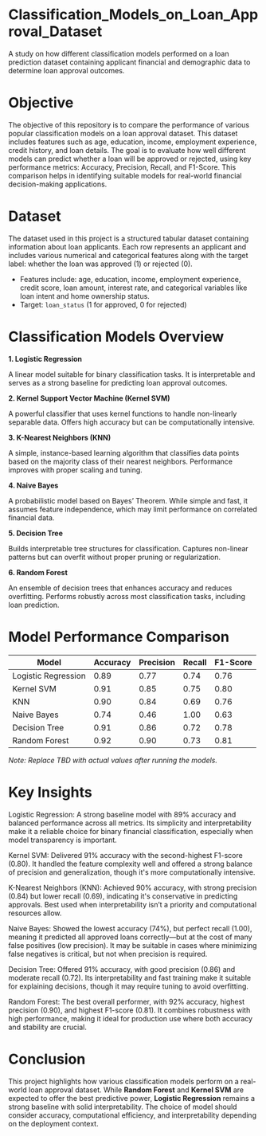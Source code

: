 # Classification_Models_on_Loan_Approval_Dataset

A study on how different classification models performed on a loan prediction dataset containing applicant financial and demographic data to determine loan approval outcomes.

# Objective

The objective of this repository is to compare the performance of various popular classification models on a loan approval dataset. This dataset includes features such as age, education, income, employment experience, credit history, and loan details. The goal is to evaluate how well different models can predict whether a loan will be approved or rejected, using key performance metrics: Accuracy, Precision, Recall, and F1-Score. This comparison helps in identifying suitable models for real-world financial decision-making applications.

# Dataset

The dataset used in this project is a structured tabular dataset containing information about loan applicants. Each row represents an applicant and includes various numerical and categorical features along with the target label: whether the loan was approved (1) or rejected (0).

- Features include: age, education, income, employment experience, credit score, loan amount, interest rate, and categorical variables like loan intent and home ownership status.
- Target: `loan_status` (1 for approved, 0 for rejected)

# Classification Models Overview

**1. Logistic Regression**

A linear model suitable for binary classification tasks. It is interpretable and serves as a strong baseline for predicting loan approval outcomes.

**2. Kernel Support Vector Machine (Kernel SVM)**

A powerful classifier that uses kernel functions to handle non-linearly separable data. Offers high accuracy but can be computationally intensive.

**3. K-Nearest Neighbors (KNN)**

A simple, instance-based learning algorithm that classifies data points based on the majority class of their nearest neighbors. Performance improves with proper scaling and tuning.

**4. Naive Bayes**

A probabilistic model based on Bayes’ Theorem. While simple and fast, it assumes feature independence, which may limit performance on correlated financial data.

**5. Decision Tree**

Builds interpretable tree structures for classification. Captures non-linear patterns but can overfit without proper pruning or regularization.

**6. Random Forest**

An ensemble of decision trees that enhances accuracy and reduces overfitting. Performs robustly across most classification tasks, including loan prediction.

# Model Performance Comparison

| Model               | Accuracy | Precision | Recall | F1-Score |
|---------------------|----------|-----------|--------|----------|
| Logistic Regression | 0.89     | 0.77      | 0.74   | 0.76     |
| Kernel SVM          | 0.91     | 0.85      | 0.75   | 0.80     |
| KNN                 | 0.90     | 0.84      | 0.69   | 0.76     |
| Naive Bayes         | 0.74     | 0.46      | 1.00   | 0.63     |
| Decision Tree       | 0.91     | 0.86      | 0.72   | 0.78     |
| Random Forest       | 0.92     | 0.90      | 0.73   | 0.81     |

*Note: Replace TBD with actual values after running the models.*

# Key Insights

Logistic Regression:
A strong baseline model with 89% accuracy and balanced performance across all metrics. Its simplicity and interpretability make it a reliable choice for binary financial classification, especially when model transparency is important.

Kernel SVM:
Delivered 91% accuracy with the second-highest F1-score (0.80). It handled the feature complexity well and offered a strong balance of precision and generalization, though it's more computationally intensive.

K-Nearest Neighbors (KNN):
Achieved 90% accuracy, with strong precision (0.84) but lower recall (0.69), indicating it's conservative in predicting approvals. Best used when interpretability isn’t a priority and computational resources allow.

Naive Bayes:
Showed the lowest accuracy (74%), but perfect recall (1.00), meaning it predicted all approved loans correctly—but at the cost of many false positives (low precision). It may be suitable in cases where minimizing false negatives is critical, but not when precision is required.

Decision Tree:
Offered 91% accuracy, with good precision (0.86) and moderate recall (0.72). Its interpretability and fast training make it suitable for explaining decisions, though it may require tuning to avoid overfitting.

Random Forest:
The best overall performer, with 92% accuracy, highest precision (0.90), and highest F1-score (0.81). It combines robustness with high performance, making it ideal for production use where both accuracy and stability are crucial.
# Conclusion

This project highlights how various classification models perform on a real-world loan approval dataset. While **Random Forest** and **Kernel SVM** are expected to offer the best predictive power, **Logistic Regression** remains a strong baseline with solid interpretability. The choice of model should consider accuracy, computational efficiency, and interpretability depending on the deployment context.


